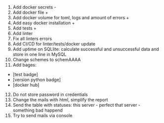 1. Add docker secrets -
2. Add docker file +
3. Add docker volume for toml, logs and amount of errors +
4. Add easy docker installation +
5. Add tests +
6. Add linter
7. Fix all linters errors
8. Add CI/CD for linter/tests/docker update
9. Add uptime on SQLlite: calculate successful and unsuccessful data and store in one line in MySQL
10. Change schemes to schemAAAA
11. Add bages:
- [test badge]
- [version python badge]
- [docker hub]
12. Do not store password in credentials
13. Change the mails with html, simplify the report
14. Send the table with statuses:
this server - perfect
that server - something bad happend
15. Try to send mails via console
